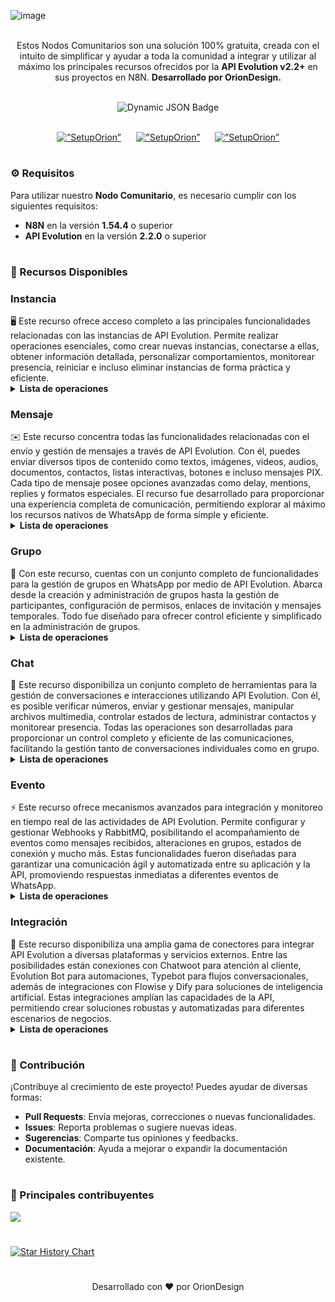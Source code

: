![image](https://github.com/user-attachments/assets/813b7b34-377c-42e8-9f1a-12e27e682c7f)

<p align="center"><br>
Estos Nodos Comunitarios son una solución 100% gratuita, creada con el intuito de simplificar y ayudar a toda la comunidad a integrar y utilizar al máximo los principales recursos ofrecidos por la <b>API Evolution v2.2+</b> en sus proyectos en N8N. <b>Desarrollado por OrionDesign.</b>
</p>
<br>
	
<div align="center">
  <img src="https://img.shields.io/badge/dynamic/json?url=https%3A%2F%2Fapi.npmjs.org%2Fdownloads%2Fpoint%2Flast-year%2Fn8n-nodes-evolution-api-spanish&query=downloads&style=for-the-badge&label=Total%20de%20Descargas&labelColor=%230d1117&color=%23359514&cacheSeconds=30&link=https%3A%2F%2Fwww.npmjs.com%2Fpackage%2Fn8n-nodes-evolution-api-spanish" alt="Dynamic JSON Badge">
</div>
<br>
</p>
<p align="center">
  <a href="https://oriondesign.art.br/whatsapp1"><img src="https://github.com/user-attachments/assets/5a469114-2054-4f01-85b2-51a282518658" alt=”SetupOrion” ></a>     
  <a href="https://oriondesign.art.br/whatsapp2"><img src="https://github.com/user-attachments/assets/3e3580a9-ae8e-4209-84fc-cfc1c03a8f12" alt=”SetupOrion” ></a>     
  <a href="https://oriondesign.art.br/whatsapp3"><img src="https://github.com/user-attachments/assets/91aa7733-c09c-474f-9483-54cb678213d2" alt=”SetupOrion” ></a>
</p>

<h1></h1>

<h3>⚙️ Requisitos</h3>

Para utilizar nuestro **Nodo Comunitario**, es necesario cumplir con los siguientes requisitos:

- **N8N** en la versión **1.54.4** o superior
- **API Evolution** en la versión **2.2.0** o superior

<h1></h1>

<h3>📌 Recursos Disponibles</h3>

<h3>Instancia</h3>
🖥️ Este recurso ofrece acceso completo a las principales funcionalidades relacionadas con las instancias de API Evolution. Permite realizar operaciones esenciales, como crear nuevas instancias, conectarse a ellas, obtener información detallada, personalizar comportamientos, monitorear presencia, reiniciar e incluso eliminar instancias de forma práctica y eficiente.
<br>
<details>
  <summary><b>Lista de operaciones</b></summary>
	<details>
	<summary>   ✅ <b> Crear Instancia</b></summary>
	</details>
	<details>
	<summary>   ✅ <b> Generar Código QR</b></summary>
	</details>
	<details>
  	<summary>   ✅ <b> Buscar Instancia</b></summary>
	</details>
	<details>
	<summary>   ✅ <b> Definir Comportamiento</b></summary>
	</details>
	<details>
	<summary>   ✅ <b> Definir Presencia</b></summary>
	</details>
	<details>
  	<summary>   ✅ <b> Definir Proxy</b></summary>
	</details>
	<details>
  	<summary>   ✅ <b> Buscar Proxy</b></summary>
	</details>
	<details>
  	<summary>   ✅ <b> Desconectar WhatsApp</b></summary>
	</details>
	<details>
	<summary>   ✅ <b> Eliminar Instancia</b></summary>
	</details>
</details>

<h3> Mensaje</h3>
✉️ Este recurso concentra todas las funcionalidades relacionadas con el envío y gestión de mensajes a través de API Evolution. Con él, puedes enviar diversos tipos de contenido como textos, imágenes, videos, audios, documentos, contactos, listas interactivas, botones e incluso mensajes PIX. Cada tipo de mensaje posee opciones avanzadas como delay, mentions, replies y formatos especiales. El recurso fue desarrollado para proporcionar una experiencia completa de comunicación, permitiendo explorar al máximo los recursos nativos de WhatsApp de forma simple y eficiente.
<br>
<details>
  <summary><b>Lista de operaciones</b></summary>
	<details>
  	<summary>   ✅ <b> Enviar Texto</b></summary>
	</details>
	<details>
	<summary>   ✅ <b> Enviar Imagen</b></summary>
	</details>
	<details>
  	<summary>   ✅ <b> Enviar Video</b></summary>
	</details>
	<details>
  	<summary>   ✅ <b> Enviar Audio</b></summary>
	</details>
	<details>
  	<summary>   ✅ <b> Enviar Documento</b></summary>
	</details>
	<details>
	<summary>   ✅ <b> Enviar Encuesta</b></summary>
	</details>
	<details>
	<summary>   ✅ <b> Enviar Contacto</b></summary>
	</details>
	<details>
  	<summary>   ✅ <b> Enviar Lista</b></summary>
	</details>
	<details>
	<summary>   ✅ <b> Enviar Botón</b></summary>
	</details>
	<details>
  	<summary>   ✅ <b> Enviar Pix</b></summary>
	</details>
	<details>
	<summary>   ✅ <b> Enviar Estado</b></summary>
	</details>
	<details>
	<summary>   ✅ <b> Reaccionar al Mensaje</b></summary>
	</details>
</details>

<h3>Grupo</h3>
👥 Con este recurso, cuentas con un conjunto completo de funcionalidades para la gestión de grupos en WhatsApp por medio de API Evolution. Abarca desde la creación y administración de grupos hasta la gestión de participantes, configuración de permisos, enlaces de invitación y mensajes temporales. Todo fue diseñado para ofrecer control eficiente y simplificado en la administración de grupos.
<br>
<details>
  <summary><b>Lista de operaciones</b></summary>
	<details>
	<summary>   ✅ <b> Crear Grupo</b></summary>
	</details>
	<details>
	<summary>   ✅ <b> Actualizar Imagen del Grupo</b></summary>
	</details>
	<details>
	<summary>   ✅ <b> Actualizar Nombre del Grupo</b></summary>
	</details>
	<details>
	<summary>   ✅ <b> Actualizar Descripción del Grupo</b></summary>
	</details>
	<details>
	<summary>   ✅ <b> Actualizar Configuraciones del Grupo</b></summary>
	</details>
	<details>
	<summary>   ✅ <b> Actualizar Miembros</b></summary>
	</details>
	<details>
	<summary>   ✅ <b> Buscar Enlace de Invitación del Grupo</b></summary>
	</details>
	<details>
	<summary>   ✅ <b> Revocar Enlace de Invitación del Grupo</b></summary>
	</details>
	<details>
	<summary>   ✅ <b> Enviar Enlace de Invitación del Grupo</b></summary>
	</details>
	<details>
  	<summary>   ✅ <b> Encontrar Participantes</b></summary>
	</details>
	<details>
	<summary>   ✅ <b> Mensajes Temporales</b></summary>
	</details>
	<details>
	<summary>   ✅ <b> Salir del Grupo</b></summary>
	</details>
	<details>
	<summary>   ✅ <b> Unirse al Grupo</b></summary>
	</details>
</details>

<h3>Chat</h3>
💬 Este recurso disponibiliza un conjunto completo de herramientas para la gestión de conversaciones e interacciones utilizando API Evolution. Con él, es posible verificar números, enviar y gestionar mensajes, manipular archivos multimedia, controlar estados de lectura, administrar contactos y monitorear presencia. Todas las operaciones son desarrolladas para proporcionar un control completo y eficiente de las comunicaciones, facilitando la gestión tanto de conversaciones individuales como en grupo.
<br>
<details>
  <summary><b>Lista de operaciones</b></summary>
	<details>
	<summary>   ✅ <b> Verificar Número</b></summary>
	</details>
	<details>
	<summary>   ✅ <b> Leer Mensaje</b></summary>
	</details>
	<details>
	<summary>   ✅ <b> Gestionar Archivo</b></summary>
	</details>
	<details>
	<summary>   ✅ <b> Marcar como No Leído</b></summary>
	</details>
	<details>
	<summary>   ✅ <b> Eliminar Mensaje</b></summary>
	</details>
	<details>
  	<summary>   ✅ <b> Buscar Foto de Perfil</b></summary>
	</details>
	<details>
	<summary>   ✅ <b> Obtener Multimedia en Base64</b></summary>
	</details>
	<details>
	<summary>   ✅ <b> Editar Mensaje</b></summary>
	</details>
	<details>
	<summary>   ✅ <b> Enviar Presencia</b></summary>
	</details>
	<details>
	<summary>   ✅ <b> Bloquear Contacto</b></summary>
	</details>
	<details>
	<summary>   ✅ <b> Buscar Contactos</b></summary>
	</details>
	<details>
	<summary>   ✅ <b> Buscar Mensajes</b></summary>
	</details>
	<details>
	<summary>   ✅ <b> Buscar Estados</b></summary>
	</details>
	<details>
	<summary>   ✅ <b> Buscar Chats</b></summary>
	</details>
</details>

<h3>Evento</h3>
⚡ Este recurso ofrece mecanismos avanzados para integración y monitoreo en tiempo real de las actividades de API Evolution. Permite configurar y gestionar Webhooks y RabbitMQ, posibilitando el acompañamiento de eventos como mensajes recibidos, alteraciones en grupos, estados de conexión y mucho más. Estas funcionalidades fueron diseñadas para garantizar una comunicación ágil y automatizada entre su aplicación y la API, promoviendo respuestas inmediatas a diferentes eventos de WhatsApp.
<br>
<details>
  <summary><b>Lista de operaciones</b></summary>
	<details>
  	<summary>   ✅ <b> Webhook</b></summary>
	</details>
	<details>
  	<summary>   ✅ <b> RabbitMQ</b></summary>
	</details>
</details>

<h3>Integración</h3>
🔗 Este recurso disponibiliza una amplia gama de conectores para integrar API Evolution a diversas plataformas y servicios externos. Entre las posibilidades están conexiones con Chatwoot para atención al cliente, Evolution Bot para automaciones, Typebot para flujos conversacionales, además de integraciones con Flowise y Dify para soluciones de inteligencia artificial. Estas integraciones amplían las capacidades de la API, permitiendo crear soluciones robustas y automatizadas para diferentes escenarios de negocios.
<br>
<details>
  <summary><b>Lista de operaciones</b></summary>
	<details>
  	<summary>   ✅ <b> Chatwoot</b></summary>
	</details>
	<details>
  	<summary>   ✅ <b> Evolution Bot</b></summary>
	</details>
	<details>
  	<summary>   ✅ <b> Typebot</b></summary>
	</details>
	<details>
  	<summary>   ✅ <b> Dify</b></summary>
	</details>
	<details>
	<summary>   ✅ <b> Flowise</b></summary>
	</details>
</details>

<h1></h1>

<h3>🤝 Contribución</h3>

¡Contribuye al crecimiento de este proyecto! Puedes ayudar de diversas formas:

- **Pull Requests**: Envía mejoras, correcciones o nuevas funcionalidades.
- **Issues**: Reporta problemas o sugiere nuevas ideas.
- **Sugerencias**: Comparte tus opiniones y feedbacks.
- **Documentación**: Ayuda a mejorar o expandir la documentación existente.

<h1></h1>

<h3>📌 Principales contribuyentes</h3>
<a align="center" href="https://github.com/oriondesign2015/n8n-nodes-evolution-api-spanish/graphs/contributors">
  <img src="https://contrib.rocks/image?repo=oriondesign2015/n8n-nodes-evolution-api-spanish" />
</a>

<h1></h1>
<a href="https://star-history.com/#oriondesign2015/SetupOrion&Date">
 <picture>
   <source media="(prefers-color-scheme: dark)" srcset="https://api.star-history.com/svg?repos=oriondesign2015/SetupOrion&type=Date&theme=dark" />
   <source media="(prefers-color-scheme: light)" srcset="https://api.star-history.com/svg?repos=oriondesign2015/SetupOrion&type=Date" />
   <img alt="Star History Chart" src="https://api.star-history.com/svg?repos=oriondesign2015/SetupOrion&type=Date" />
 </picture>
</a>

<h1></h1>
<p align="center">
Desarrollado con ❤️ por OrionDesign
</p>
